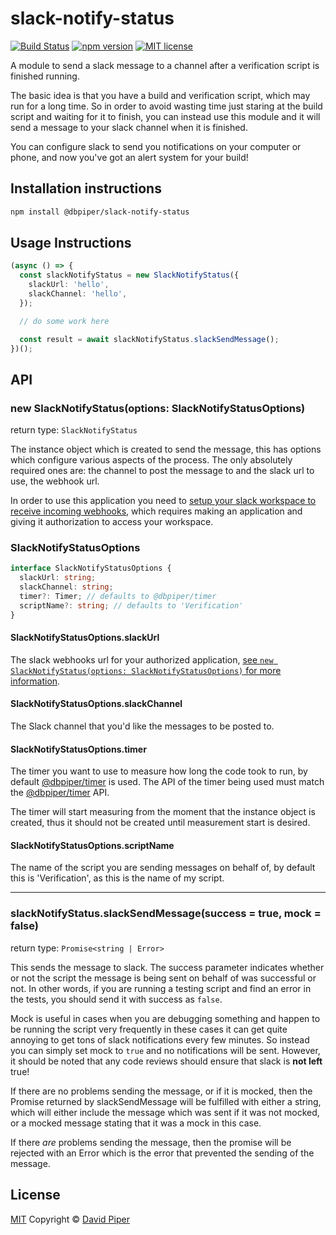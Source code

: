 # slack-notify-status

[![Build Status](https://travis-ci.com/dbpiper/slack-notify-status.svg?branch=master)](https://travis-ci.com/dbpiper/slack-notify-status)
[![npm version](http://img.shields.io/npm/v/@dbpiper/slack-notify-status.svg?style=flat)](https://npmjs.org/package/@dbpiper/slack-notify-status 'View this project on npm')
[![MIT license](http://img.shields.io/badge/license-MIT-brightgreen.svg)](http://opensource.org/licenses/MIT)

A module to send a slack message to a channel after a verification script is
finished running.

The basic idea is that you have a build and verification script, which may
run for a long time. So in order to avoid wasting time just staring at the build
script and waiting for it to finish, you can instead use this module and it
will send a message to your slack channel when it is finished.

You can configure slack to send you notifications on your computer or phone, and
now you've got an alert system for your build!

## Installation instructions

```sh
npm install @dbpiper/slack-notify-status
```

## Usage Instructions

```ts
(async () => {
  const slackNotifyStatus = new SlackNotifyStatus({
    slackUrl: 'hello',
    slackChannel: 'hello',
  });

  // do some work here

  const result = await slackNotifyStatus.slackSendMessage();
})();
```

## API

### new SlackNotifyStatus(options: SlackNotifyStatusOptions)

return type: `SlackNotifyStatus`

The instance object which is created to send the message, this has options
which configure various aspects of the process. The only absolutely required
ones are: the channel to post the message to and the slack url to use,
the webhook url.

In order to use this application you need to [setup your slack workspace to
receive incoming webhooks][slack-incoming-webhooks], which requires making an
application and giving it authorization to access your workspace.

### SlackNotifyStatusOptions

```ts
interface SlackNotifyStatusOptions {
  slackUrl: string;
  slackChannel: string;
  timer?: Timer; // defaults to @dbpiper/timer
  scriptName?: string; // defaults to 'Verification'
}
```

#### SlackNotifyStatusOptions.slackUrl

The slack webhooks url for your authorized application,
[see `new SlackNotifyStatus(options: SlackNotifyStatusOptions)` for more information](<#new-SlackNotifyStatus(options:-SlackNotifyStatusOptions)>).

#### SlackNotifyStatusOptions.slackChannel

The Slack channel that you'd like the messages to be posted to.

#### SlackNotifyStatusOptions.timer

The timer you want to use to measure how long the code took to run, by default
[@dbpiper/timer][@dbpiper/timer] is used. The API of the timer being used must
match the [@dbpiper/timer][@dbpiper/timer] API.

The timer will start measuring from the moment that the instance object is
created, thus it should not be created until measurement start is desired.

#### SlackNotifyStatusOptions.scriptName

The name of the script you are sending messages on behalf of, by default this
is 'Verification', as this is the name of my script.

---

### slackNotifyStatus.slackSendMessage(success = true, mock = false)

return type: `Promise<string | Error>`

This sends the message to slack. The success parameter indicates whether or
not the script the message is being sent on behalf of was successful or not.
In other words, if you are running a testing script and find an error in the
tests, you should send it with success as `false`.

Mock is useful in cases when you are debugging something and happen to be running
the script very frequently in these cases it can get quite annoying to get tons
of slack notifications every few minutes. So instead you can simply set mock
to `true` and no notifications will be sent. However, it should be noted that
any code reviews should ensure that slack is **not left** true!

If there are no problems sending the message, or if it is mocked, then the
Promise returned by slackSendMessage will be fulfilled with either a string,
which will either include the message which was sent if it was not mocked, or
a mocked message stating that it was a mock in this case.

If there _are_ problems sending the message, then the promise will be rejected
with an Error which is the error that prevented the sending of the message.

## License

[MIT](https://github.com/dbpiper/module-starter-kit/blob/master/LICENSE) Copyright
© [David Piper](https://github.com/dbpiper)

[slack-incoming-webhooks]: https://api.slack.com/incoming-webhooks
[@dbpiper/timer]: https://www.npmjs.com/package/@dbpiper/timer
